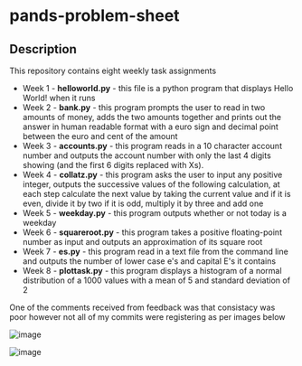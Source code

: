 # pands-problem-sheet

## Description

This repository contains eight weekly task assignments 
  
 
   * Week 1  - **helloworld.py** - this file is a python program that displays Hello World! when it runs
   * Week 2 - **bank.py** - this program prompts the user to read in two amounts of money, adds the two amounts together and prints out the answer in human readable format with a euro sign and decimal point between the euro and cent of the amount 
   * Week 3  - **accounts.py** - this program reads in a 10 character account number and outputs the account number with only the last 4 digits showing (and the first 6 digits replaced with Xs).
   * Week 4 - **collatz.py** - this program asks the user to input any positive integer, outputs the successive values of the following calculation, at each step calculate the next value by taking the current value and if it is even, divide it by two if it is odd, multiply it by three and add one
   * Week 5 - **weekday.py** - this program outputs whether or not today is a weekday
   * Week 6 - **squareroot.py** - this program takes a positive floating-point number as input and outputs an approximation of its square root
   * Week 7 - **es.py** - this program read in a text file from the command line and outputs the number of lower case e's and capital E's it contains
   * Week 8 - **plottask.py** - this program displays a histogram of a normal distribution of a 1000 values with a mean of 5 and standard deviation of 2 

One of the comments received from feedback was that consistacy was poor however not all of my commits were registering as per images below

   ![image](https://user-images.githubusercontent.com/124067038/234131463-da605fd1-2eac-4592-9aec-09f862e1ab32.png)



![image](https://user-images.githubusercontent.com/124067038/234132005-c5b8ebdf-93da-462d-ab40-1352ef326a49.png)

